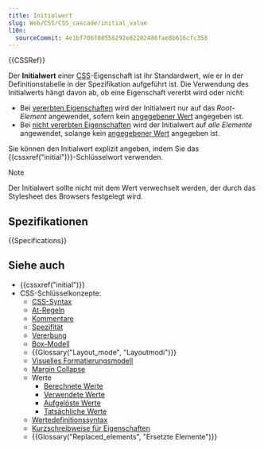 ```yaml
---
title: Initialwert
slug: Web/CSS/CSS_cascade/initial_value
l10n:
  sourceCommit: 4e1bf706f08556292e02202486fae8b616cfc358
---
```


{{CSSRef}}

Der **Initialwert** einer [CSS](/de/docs/Web/CSS)-Eigenschaft ist ihr Standardwert, wie er in der Definitionstabelle in der Spezifikation aufgeführt ist. Die Verwendung des Initialwerts hängt davon ab, ob eine Eigenschaft vererbt wird oder nicht:

- Bei [vererbten Eigenschaften](/de/docs/Web/CSS/CSS_cascade/Inheritance#inherited_properties) wird der Initialwert nur auf das _Root-Element_ angewendet, sofern kein [angegebener Wert](/de/docs/Web/CSS/CSS_cascade/specified_value) angegeben ist.
- Bei [nicht vererbten Eigenschaften](/de/docs/Web/CSS/CSS_cascade/Inheritance#non-inherited_properties) wird der Initialwert auf _alle Elemente_ angewendet, solange kein [angegebener Wert](/de/docs/Web/CSS/CSS_cascade/specified_value) angegeben ist.

Sie können den Initialwert explizit angeben, indem Sie das {{cssxref("initial")}}-Schlüsselwort verwenden.

> [!NOTE]
> Der Initialwert sollte nicht mit dem Wert verwechselt werden, der durch das Stylesheet des Browsers festgelegt wird.

## Spezifikationen

{{Specifications}}

## Siehe auch

- {{cssxref("initial")}}
- CSS-Schlüsselkonzepte:
  - [CSS-Syntax](/de/docs/Web/CSS/CSS_syntax/Syntax)
  - [At-Regeln](/de/docs/Web/CSS/CSS_syntax/At-rule)
  - [Kommentare](/de/docs/Web/CSS/CSS_syntax/Comments)
  - [Spezifität](/de/docs/Web/CSS/CSS_cascade/Specificity)
  - [Vererbung](/de/docs/Web/CSS/CSS_cascade/Inheritance)
  - [Box-Modell](/de/docs/Web/CSS/CSS_box_model/Introduction_to_the_CSS_box_model)
  - {{Glossary("Layout_mode", "Layoutmodi")}}
  - [Visuelles Formatierungsmodell](/de/docs/Web/CSS/CSS_display/Visual_formatting_model)
  - [Margin Collapse](/de/docs/Web/CSS/CSS_box_model/Mastering_margin_collapsing)
  - Werte
    - [Berechnete Werte](/de/docs/Web/CSS/CSS_cascade/computed_value)
    - [Verwendete Werte](/de/docs/Web/CSS/CSS_cascade/used_value)
    - [Aufgelöste Werte](/de/docs/Web/CSS/resolved_value)
    - [Tatsächliche Werte](/de/docs/Web/CSS/CSS_cascade/actual_value)
  - [Wertedefinitionssyntax](/de/docs/Web/CSS/CSS_Values_and_Units/Value_definition_syntax)
  - [Kurzschreibweise für Eigenschaften](/de/docs/Web/CSS/CSS_cascade/Shorthand_properties)
  - {{Glossary("Replaced_elements", "Ersetzte Elemente")}}
